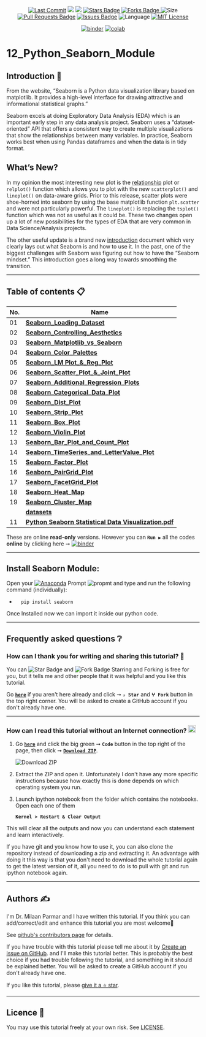 <p align="center"> 
<a href="https://github.com/milaan9"><img src="https://img.shields.io/static/v1?logo=github&label=maintainer&message=milaan9&color=ff3300" alt="Last Commit"/></a> 
<!--<img src="https://badges.pufler.dev/created/milaan9/12_Python_Seaborn_Module" alt="Created"/>-->
<!--<a href="https://github.com/milaan9/12_Python_Seaborn_Module/graphs/commit-activity"><img src="https://img.shields.io/github/last-commit/milaan9/12_Python_Seaborn_Module.svg?colorB=ff8000&style=flat" alt="Last Commit"/> </a>-->
<a href="https://github.com/milaan9/12_Python_Seaborn_Module/pulse" alt="Activity"><img src="https://img.shields.io/github/commit-activity/m/milaan9/12_Python_Seaborn_Module.svg?colorB=teal&style=flat" /></a> 
<a href="https://hits.seeyoufarm.com"><img src="https://hits.seeyoufarm.com/api/count/incr/badge.svg?url=https%3A%2F%2Fgithub.com%2Fmilaan9%2F12_Python_Seaborn_Module&count_bg=%231DC92C&title_bg=%23555555&icon=&icon_color=%23E7E7E7&title=views&edge_flat=false"/></a>
<a href="https://github.com/milaan9/12_Python_Seaborn_Module/stargazers"><img src="https://img.shields.io/github/stars/milaan9/12_Python_Seaborn_Module.svg?colorB=1a53ff" alt="Stars Badge"/></a>
<a href="https://github.com/milaan9/12_Python_Seaborn_Module/network/members"><img src="https://img.shields.io/github/forks/milaan9/12_Python_Seaborn_Module" alt="Forks Badge"/> </a>
<img src="https://img.shields.io/github/repo-size/milaan9/12_Python_Seaborn_Module.svg?colorB=CC66FF&style=flat" alt="Size"/>
<a href="https://github.com/milaan9/12_Python_Seaborn_Module/pulls"><img src="https://img.shields.io/github/issues-pr/milaan9/12_Python_Seaborn_Module.svg?colorB=yellow&style=flat" alt="Pull Requests Badge"/></a>
<a href="https://github.com/milaan9/12_Python_Seaborn_Module/issues"><img src="https://img.shields.io/github/issues/milaan9/12_Python_Seaborn_Module.svg?colorB=yellow&style=flat" alt="Issues Badge"/></a>
<img src="https://img.shields.io/github/languages/top/milaan9/12_Python_Seaborn_Module.svg?colorB=996600&style=flat" alt="Language"/></a>
<a href="https://github.com/milaan9/12_Python_Seaborn_Module/blob/main/LICENSE"><img src="https://img.shields.io/badge/License-MIT-blueviolet.svg" alt="MIT License"/></a>
</p> 
<!--<img src="https://badges.pufler.dev/contributors/milaan9/01_Python_Introduction?size=50&padding=5&bots=true" alt="milaan9"/>-->

<p align="center"> 
<a href="https://mybinder.org/v2/gh/milaan9/12_Python_Seaborn_Module/HEAD"><img src="https://mybinder.org/badge_logo.svg" alt="binder"/></a>
<a href="https://githubtocolab.com/milaan9/12_Python_Seaborn_Module"><img src="https://colab.research.google.com/assets/colab-badge.svg" alt="colab"/></a>
</p>   
 
# 12_Python_Seaborn_Module


## Introduction 👋

From the website, “Seaborn is a Python data visualization library based on matplotlib. It provides a high-level interface for drawing attractive and informational statistical graphs.”

Seaborn excels at doing Exploratory Data Analysis (EDA) which is an important early step in any data analysis project. Seaborn uses a “dataset-oriented” API that offers a consistent way to create multiple visualizations that show the relationships between many variables. In practice, Seaborn works best when using Pandas dataframes and when the data is in tidy format. 

## What’s New?
In my opinion the most interesting new plot is the [relationship](https://seaborn.pydata.org/generated/seaborn.relplot.html#seaborn.relplot) plot or `relplot()` function which allows you to plot with the new `scatterplot()` and `lineplot()` on data-aware grids. Prior to this release, scatter plots were shoe-horned into seaborn by using the base matplotlib function `plt.scatter` and were not particularly powerful. The `lineplot()` is replacing the `tsplot()` function which was not as useful as it could be. These two changes open up a lot of new possibilities for the types of EDA that are very common in Data Science/Analysis projects.

The other useful update is a brand new [introduction](https://seaborn.pydata.org/introduction.html) document which very clearly lays out what Seaborn is and how to use it. In the past, one of the biggest challenges with Seaborn was figuring out how to have the “Seaborn mindset.” This introduction goes a long way towards smoothing the transition.
 
 ---
 
 ## Table of contents 📋

| **No.** | **Name** | 
| ------- | -------- | 
| 01 | **[Seaborn_Loading_Dataset](https://github.com/milaan9/12_Python_Seaborn_Module/blob/main/001_Seaborn_Loading_Dataset.ipynb)** |
| 02 | **[Seaborn_Controlling_Aesthetics](https://github.com/milaan9/12_Python_Seaborn_Module/blob/main/002_Seaborn_Controlling_Aesthetics.ipynb)** |
| 03 | **[Seaborn_Matplotlib_vs_Seaborn](https://github.com/milaan9/12_Python_Seaborn_Module/blob/main/003_Seaborn_Matplotlib_vs_Seaborn.ipynb)** |
| 04 | **[Seaborn_Color_Palettes](https://github.com/milaan9/12_Python_Seaborn_Module/blob/main/004_Seaborn_Color_Palettes.ipynb)** |
| 05 | **[Seaborn_LM Plot_&_Reg_Plot](https://github.com/milaan9/12_Python_Seaborn_Module/blob/main/005_Seaborn_LM%20Plot_%26_Reg_Plot.ipynb)** |
| 06 | **[Seaborn_Scatter_Plot_&_Joint_Plot](https://github.com/milaan9/12_Python_Seaborn_Module/blob/main/006_Seaborn_Scatter_Plot_%26_Joint_Plot.ipynb)** |
| 07 | **[Seaborn_Additional_Regression_Plots](https://github.com/milaan9/12_Python_Seaborn_Module/blob/main/007_Seaborn_Additional_Regression_Plots.ipynb)** |
| 08 | **[Seaborn_Categorical_Data_Plot](https://github.com/milaan9/12_Python_Seaborn_Module/blob/main/008_Seaborn_Categorical_Data_Plot.ipynb)** |
| 09 | **[Seaborn_Dist_Plot](https://github.com/milaan9/12_Python_Seaborn_Module/blob/main/009_Seaborn_Dist_Plot.ipynb)** |
| 10 | **[Seaborn_Strip_Plot](https://github.com/milaan9/12_Python_Seaborn_Module/blob/main/010_Seaborn_Strip_Plot.ipynb)** |
| 11 | **[Seaborn_Box_Plot](https://github.com/milaan9/12_Python_Seaborn_Module/blob/main/011_Seaborn_Box_Plot.ipynb)** |
| 12 | **[Seaborn_Violin_Plot](https://github.com/milaan9/12_Python_Seaborn_Module/blob/main/012_Seaborn_Violin_Plot.ipynb)** |
| 13 | **[Seaborn_Bar_Plot_and_Count_Plot](https://github.com/milaan9/12_Python_Seaborn_Module/blob/main/013_Seaborn_Bar_Plot_and_Count_Plot.ipynb)** |
| 14 | **[Seaborn_TimeSeries_and_LetterValue_Plot](XXX)** |
| 15 | **[Seaborn_Factor_Plot](https://github.com/milaan9/12_Python_Seaborn_Module/blob/main/015_Seaborn_Factor_Plot.ipynb)** |
| 16 | **[Seaborn_PairGrid_Plot](https://github.com/milaan9/12_Python_Seaborn_Module/blob/main/016_Seaborn_PairGrid_Plot.ipynb)** |
| 17 | **[Seaborn_FacetGrid_Plot](https://github.com/milaan9/12_Python_Seaborn_Module/blob/main/017_Seaborn_FacetGrid_Plot.ipynb)** |
| 18 | **[Seaborn_Heat_Map](https://github.com/milaan9/12_Python_Seaborn_Module/blob/main/018_Seaborn_Heat_Map.ipynb)** |
| 19 | **[Seaborn_Cluster_Map](https://github.com/milaan9/12_Python_Seaborn_Module/blob/main/019_Seaborn_Cluster_Map.ipynb)** |
|    | **[datasets](https://github.com/milaan9/12_Python_Seaborn_Module/tree/main/datasets)** |
| 11 | **[Python Seaborn Statistical Data Visualization.pdf](https://github.com/milaan9/12_Python_Seaborn_Module/blob/main/Python%20Seaborn%20Statistical%20Data%20Visualization.pdf)** |

These are online **read-only** versions. However you can **`Run ▶`**  all the codes **online** by clicking here ➞ <a href="https://mybinder.org/v2/gh/milaan9/12_Python_Seaborn_Module/HEAD"><img src="https://mybinder.org/badge_logo.svg" alt="binder"/></a>

 
 ---

## Install Seaborn Module:

Open your [![Anaconda](https://img.shields.io/badge/Anaconda-342B029.svg?&style=flate&logo=anaconda&logoColor=white)](https://www.anaconda.com/products/individual) Prompt <img alt="propmt" src="https://img.shields.io/badge/-__-000000?style=flat-square&logo=Plex&logoColor=white"> and type and run the following command (individually):

 -       pip install seaborn  
 

Once Installed now we can import it inside our python code.

---   

## Frequently asked questions ❔

### How can I thank you for writing and sharing this tutorial? 🌷

You can <img src="https://img.shields.io/static/v1?label=%E2%AD%90 Star &message=if%20useful&style=style=flat&color=blue" alt="Star Badge"/> and <img src="https://img.shields.io/static/v1?label=%E2%B5%96 Fork &message=if%20useful&style=style=flat&color=blue" alt="Fork Badge"/> Starring and Forking is free for you, but it tells me and other people that it was helpful and you like this tutorial.

Go [**`here`**](https://github.com/milaan9/12_Python_Seaborn_Module) if you aren't here already and click ➞ **`✰ Star`** and **`ⵖ Fork`** button in the top right corner. You will be asked to create a GitHub account if you don't already have one.

---

### How can I read this tutorial without an Internet connection? <img alt="GIF" src="https://github.com/TheDudeThatCode/TheDudeThatCode/blob/master/Assets/hmm.gif" width="20" />

1. Go [**`here`**](https://github.com/milaan9/12_Python_Seaborn_Module) and click the big green ➞ **`Code`** button in the top right of the page, then click ➞ [**`Download ZIP`**](https://github.com/milaan9/12_Python_Seaborn_Module/archive/refs/heads/main.zip).

    ![Download ZIP](img/dnld_rep.png) 

2. Extract the ZIP and open it. Unfortunately I don't have any more specific instructions because how exactly this is done depends on which operating system you run.
    
3. Launch ipython notebook from the folder which contains the notebooks. Open each one of them
  
    **`Kernel > Restart & Clear Output`**
    
This will clear all the outputs and now you can understand each statement and learn interactively.

If you have git and you know how to use it, you can also clone the repository instead of downloading a zip and extracting it. An advantage with doing it this way is that you don't need to download the whole tutorial again to get the latest version of it, all you need to do is to pull with git and run ipython notebook again.

---

## Authors ✍️

I'm Dr. Milaan Parmar and I have written this tutorial. If you think you can add/correct/edit and enhance this tutorial you are most welcome🙏

See [github's contributors page](https://github.com/milaan9/12_Python_Seaborn_Module/graphs/contributors) for details.

If you have trouble with this tutorial please tell me about it by [Create an issue on GitHub](https://github.com/milaan9/12_Python_Seaborn_Module/issues/new). and I'll make this tutorial better. This is probably the best choice if you had trouble following the tutorial, and something in it should be explained better. You will be asked to create a GitHub account if you don't already have one.

If you like this tutorial, please [give it a ⭐ star](https://github.com/milaan9/12_Python_Seaborn_Module).

---

## Licence 📜

You may use this tutorial freely at your own risk. See [LICENSE](./LICENSE).
